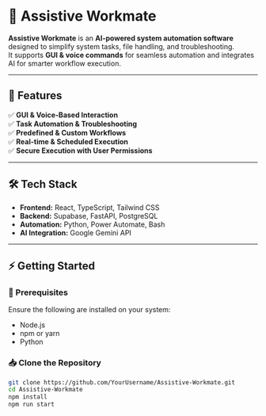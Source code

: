 # 🚀 Assistive Workmate  

**Assistive Workmate** is an **AI-powered system automation software** designed to simplify system tasks, file handling, and troubleshooting.  
It supports **GUI & voice commands** for seamless automation and integrates AI for smarter workflow execution.  

---

## 🌟 Features  

✅ **GUI & Voice-Based Interaction**  
✅ **Task Automation & Troubleshooting**  
✅ **Predefined & Custom Workflows**  
✅ **Real-time & Scheduled Execution**  
✅ **Secure Execution with User Permissions**  

---

## 🛠 Tech Stack  

- **Frontend:** React, TypeScript, Tailwind CSS  
- **Backend:** Supabase, FastAPI, PostgreSQL  
- **Automation:** Python, Power Automate, Bash  
- **AI Integration:** Google Gemini API  

---

## ⚡ Getting Started  

### 🔧 Prerequisites  
Ensure the following are installed on your system:  
- Node.js  
- npm or yarn  
- Python  

### 📥 Clone the Repository  

```bash
git clone https://github.com/YourUsername/Assistive-Workmate.git
cd Assistive-Workmate
npm install
npm run start


